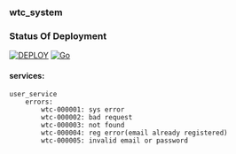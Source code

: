 ### wtc_system

### Status Of Deployment
[![DEPLOY](https://github.com/hawkkiller/wtc_system/actions/workflows/publish.yml/badge.svg)](https://github.com/hawkkiller/wtc_system/actions/workflows/publish.yml)
[![Go](https://img.shields.io/badge/1.18-golang-blue)](https://github.com/golang)

#### services:
    user_service
        errors:
            wtc-000001: sys error
            wtc-000002: bad request
            wtc-000003: not found
            wtc-000004: reg error(email already registered)
            wtc-000005: invalid email or password
